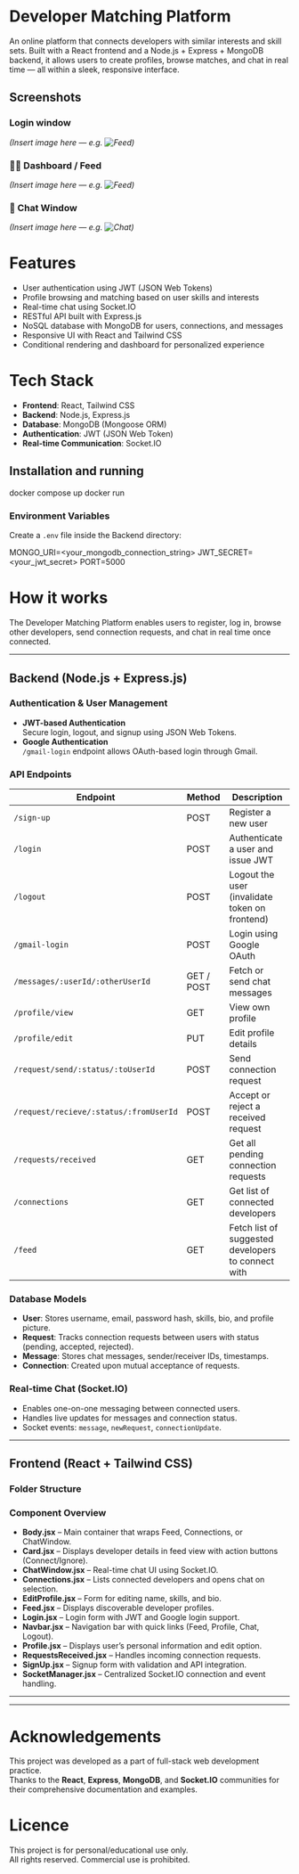 # Developer Matching Platform
An online platform that connects developers with similar interests and skill sets. Built with a React frontend and a Node.js + Express + MongoDB backend, it allows users to create profiles, browse matches, and chat in real time — all within a sleek, responsive interface.

## Screenshots
### Login window

*(Insert image here — e.g. ![Feed](images/feed.png))*

### 🧑‍💻 Dashboard / Feed  
*(Insert image here — e.g. ![Feed](images/feed.png))*

### 💬 Chat Window  
*(Insert image here — e.g. ![Chat](images/chat.png))*



# Features

- User authentication using JWT (JSON Web Tokens)
- Profile browsing and matching based on user skills and interests
- Real-time chat using Socket.IO
- RESTful API built with Express.js
- NoSQL database with MongoDB for users, connections, and messages
- Responsive UI with React and Tailwind CSS
- Conditional rendering and dashboard for personalized experience

# Tech Stack

- **Frontend**: React, Tailwind CSS  
- **Backend**: Node.js, Express.js  
- **Database**: MongoDB (Mongoose ORM)  
- **Authentication**: JWT (JSON Web Token)  
- **Real-time Communication**: Socket.IO  

## Installation and running
docker compose up
docker run

### Environment Variables
Create a `.env` file inside the Backend directory:

MONGO_URI=<your_mongodb_connection_string>
JWT_SECRET=<your_jwt_secret>
PORT=5000



# How it works

The Developer Matching Platform enables users to register, log in, browse other developers, send connection requests, and chat in real time once connected.

---

## Backend (Node.js + Express.js)

### **Authentication & User Management**
- **JWT-based Authentication**  
  Secure login, logout, and signup using JSON Web Tokens.
- **Google Authentication**  
  `/gmail-login` endpoint allows OAuth-based login through Gmail.

### **API Endpoints**

| **Endpoint** | **Method** | **Description** |
|---------------|------------|-----------------|
| `/sign-up` | POST | Register a new user |
| `/login` | POST | Authenticate a user and issue JWT |
| `/logout` | POST | Logout the user (invalidate token on frontend) |
| `/gmail-login` | POST | Login using Google OAuth |
| `/messages/:userId/:otherUserId` | GET / POST | Fetch or send chat messages |
| `/profile/view` | GET | View own profile |
| `/profile/edit` | PUT | Edit profile details |
| `/request/send/:status/:toUserId` | POST | Send connection request |
| `/request/recieve/:status/:fromUserId` | POST | Accept or reject a received request |
| `/requests/received` | GET | Get all pending connection requests |
| `/connections` | GET | Get list of connected developers |
| `/feed` | GET | Fetch list of suggested developers to connect with |

### **Database Models**
- **User**: Stores username, email, password hash, skills, bio, and profile picture.
- **Request**: Tracks connection requests between users with status (pending, accepted, rejected).
- **Message**: Stores chat messages, sender/receiver IDs, timestamps.
- **Connection**: Created upon mutual acceptance of requests.

### **Real-time Chat (Socket.IO)**
- Enables one-on-one messaging between connected users.
- Handles live updates for messages and connection status.
- Socket events: `message`, `newRequest`, `connectionUpdate`.

---

## Frontend (React + Tailwind CSS)

### **Folder Structure**

### **Component Overview**
- **Body.jsx** – Main container that wraps Feed, Connections, or ChatWindow.  
- **Card.jsx** – Displays developer details in feed view with action buttons (Connect/Ignore).  
- **ChatWindow.jsx** – Real-time chat UI using Socket.IO.  
- **Connections.jsx** – Lists connected developers and opens chat on selection.  
- **EditProfile.jsx** – Form for editing name, skills, and bio.  
- **Feed.jsx** – Displays discoverable developer profiles.  
- **Login.jsx** – Login form with JWT and Google login support.  
- **Navbar.jsx** – Navigation bar with quick links (Feed, Profile, Chat, Logout).  
- **Profile.jsx** – Displays user’s personal information and edit option.  
- **RequestsReceived.jsx** – Handles incoming connection requests.  
- **SignUp.jsx** – Signup form with validation and API integration.  
- **SocketManager.jsx** – Centralized Socket.IO connection and event handling.

---



---



# Acknowledgements
This project was developed as a part of full-stack web development practice.  
Thanks to the **React**, **Express**, **MongoDB**, and **Socket.IO** communities for their comprehensive documentation and examples.

# Licence
This project is for personal/educational use only.  
All rights reserved. Commercial use is prohibited.

